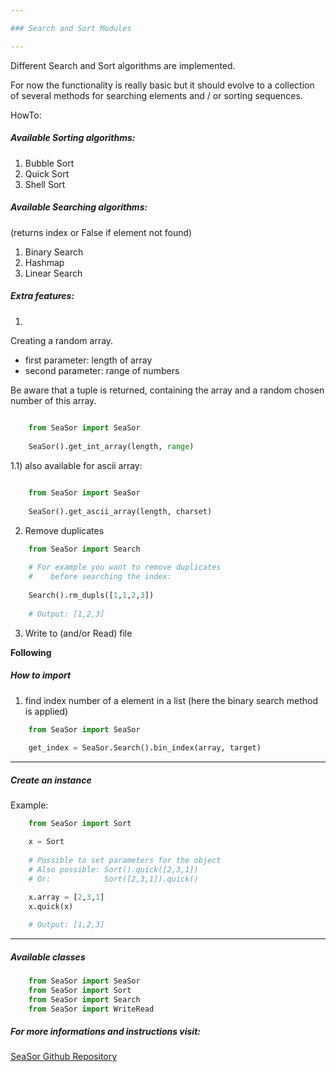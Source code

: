 ```yaml
---

### Search and Sort Modules

---
```



Different Search and Sort algorithms
are implemented.


For now the functionality is really basic
but it should evolve to a collection of
several methods for searching elements 
and / or sorting sequences.


HowTo:

##### Available Sorting algorithms:

1) Bubble Sort
2) Quick Sort
3) Shell Sort

##### Available Searching algorithms:
(returns index or False if element not found)

1) Binary Search 
2) Hashmap
3) Linear Search

##### Extra features:

1)
Creating a random array.
- first parameter: length of array
- second parameter: range of numbers

Be aware that a tuple is returned, 
containing the array and a random chosen
number of this array.

```python
    
    from SeaSor import SeaSor
    
    SeaSor().get_int_array(length, range)
```

 1.1) also available for ascii array:

```python

    from SeaSor import SeaSor
     
    SeaSor().get_ascii_array(length, charset)
```

2) Remove duplicates

```python
    from SeaSor import Search
    
    # For example you want to remove duplicates
    #    before searching the index:
    
    Search().rm_dupls([1,1,2,3])
    
    # Output: [1,2,3]
```

3) Write to (and/or Read) file

**Following**

##### How to import

1) find index number of a element in a list
  (here the binary search method is applied)
    
```python
    from SeaSor import SeaSor
    
    get_index = SeaSor.Search().bin_index(array, target)
```

---
##### Create an instance

Example:

```python
    from SeaSor import Sort

    x = Sort
    
    # Possible to set parameters for the object
    # Also possible: Sort().quick([2,3,1])
    # Or:            Sort([2,3,1]).quick()
    
    x.array = [2,3,1]
    x.quick(x)

    # Output: [1,2,3]
```
---


##### Available classes

```python
    from SeaSor import SeaSor
    from SeaSor import Sort
    from SeaSor import Search
    from SeaSor import WriteRead
```



##### For more informations and instructions visit:

[SeaSor Github Repository](https://github.com/m1ghtfr3e/SearchSort)


